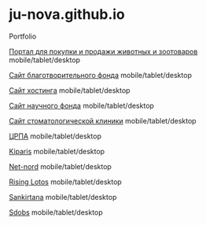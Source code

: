 # ju-nova.github.io
Portfolio


[Портал для покупки и продажи животных и зoотоваров](https://ju-nova.github.io/petsexpert/ "Petsexpert")  mobile/tablet/desktop

[Сайт благотворительного фонда](https://ju-nova.github.io/flag_dobra/ "Flag Dobra")  mobile/tablet/desktop

[Сайт хостинга](https://ju-nova.github.io/iqhost/ "Iqhost")  mobile/tablet/desktop

[Сайт научного фонда](https://ju-nova.github.io/safond/ "Safond")  mobile/tablet/desktop

[Сайт стоматологической клиники](https://ju-nova.github.io/dent/ "Dent")  mobile/tablet/desktop

[ЦРПА](https://ju-nova.github.io/crpa/ "CRPA")  mobile/tablet/desktop

[Kiparis](https://ju-nova.github.io/kiparis/ "Kiparis")  mobile/tablet/desktop

[Net-nord](https://ju-nova.github.io/net-nord/ "Net-nord")  mobile/tablet/desktop

[Rising Lotos](https://ju-nova.github.io/rising_lotos/ "Rising Lotos")  mobile/tablet/desktop

[Sankirtana](https://ju-nova.github.io/sankirtana/ "Sankirtana")  mobile/tablet/desktop

[Sdobs](https://ju-nova.github.io/sdobs/ "Sdobs")  mobile/tablet/desktop
